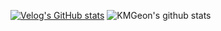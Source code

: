 
[![Velog's GitHub stats](https://velog-readme-stats.vercel.app/api/list?name=geon_km)](https://velog.io/@geon_km) 
![KMGeon's github stats](https://github-readme-stats.vercel.app/api?username=KMGeon&show_icons=true&theme=merko)

